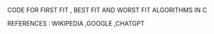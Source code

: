 CODE FOR FIRST FIT , BEST FIT AND WORST FIT ALGORITHMS IN C

REFERENCES : WIKIPEDIA ,GOOGLE ,CHATGPT
